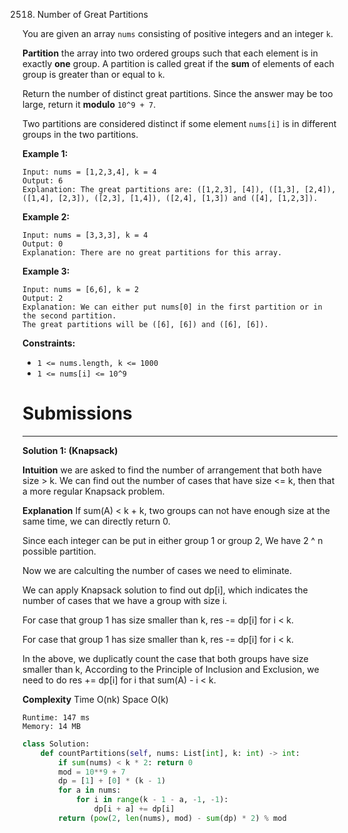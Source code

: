 2518. Number of Great Partitions

You are given an array `nums` consisting of positive integers and an integer `k`.

**Partition** the array into two ordered groups such that each element is in exactly **one** group. A partition is called great if the **sum** of elements of each group is greater than or equal to `k`.

Return the number of distinct great partitions. Since the answer may be too large, return it **modulo** `10^9 + 7`.

Two partitions are considered distinct if some element `nums[i]` is in different groups in the two partitions.

 

**Example 1:**
```
Input: nums = [1,2,3,4], k = 4
Output: 6
Explanation: The great partitions are: ([1,2,3], [4]), ([1,3], [2,4]), ([1,4], [2,3]), ([2,3], [1,4]), ([2,4], [1,3]) and ([4], [1,2,3]).
```

**Example 2:**
```
Input: nums = [3,3,3], k = 4
Output: 0
Explanation: There are no great partitions for this array.
```

**Example 3:**
```
Input: nums = [6,6], k = 2
Output: 2
Explanation: We can either put nums[0] in the first partition or in the second partition.
The great partitions will be ([6], [6]) and ([6], [6]).
```

**Constraints:**

* `1 <= nums.length, k <= 1000`
* `1 <= nums[i] <= 10^9`

# Submissions
---
**Solution 1: (Knapsack)**

__Intuition__
we are asked to find the number of arrangement that both have size > k.
We can find out the number of cases that have size <= k,
then that a more regular Knapsack problem.


__Explanation__
If sum(A) < k + k,
two groups can not have enough size at the same time,
we can directly return 0.

Since each integer can be put in either group 1 or group 2,
We have 2 ^ n possible partition.

Now we are calculting the number of cases we need to eliminate.

We can apply Knapsack solution to find out dp[i],
which indicates the number of cases that we have a group with size i.

For case that group 1 has size smaller than k,
res -= dp[i] for i < k.

For case that group 1 has size smaller than k,
res -= dp[i] for i < k.

In the above,
we duplicatly count the case that both groups have size smaller than k,
According to the Principle of Inclusion and Exclusion,
we need to do res += dp[i] for i that sum(A) - i < k.


__Complexity__
Time O(nk)
Space O(k)

```
Runtime: 147 ms
Memory: 14 MB
```
```python
class Solution:
    def countPartitions(self, nums: List[int], k: int) -> int:
        if sum(nums) < k * 2: return 0
        mod = 10**9 + 7
        dp = [1] + [0] * (k - 1)
        for a in nums:
            for i in range(k - 1 - a, -1, -1):
                dp[i + a] += dp[i]
        return (pow(2, len(nums), mod) - sum(dp) * 2) % mod
```
